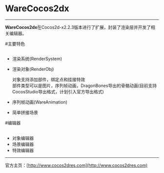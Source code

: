 # WareCocos2dx #
----------
**WareCocos2dx**在Cocos2d-x2.2.3版本进行了扩展，封装了渲染层并开发了相关编辑器。

#主要特色
##
- 渲染系统(RenderSystem)
- 渲染对象(RenderObj)<br>
	
	对象支持添加部件，绑定点和挂接特效<br>
	部件类型可以是图片，序列帧动画，DragonBones导出的骨骼动画(目前支持CocosStudio导出格式，计划引入官方导出格式)
- 序列帧动画(WareAnimation)
- 简单拼接场景

#编辑器
##
- 对象编辑器
- 场景编辑器
- 特效编辑器

-----
 官方主页：[http://www.cocos2dres.com](http://www.cocos2dres.com)